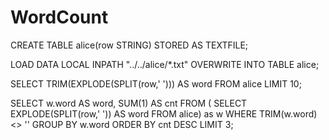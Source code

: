 # WordCount
CREATE TABLE alice(row STRING) STORED AS TEXTFILE;

LOAD DATA LOCAL INPATH "../../alice/*.txt" OVERWRITE INTO TABLE alice;

SELECT 
    TRIM(EXPLODE(SPLIT(row,' '))) AS word 
FROM alice
LIMIT 10; 

SELECT 
    w.word AS word,
    SUM(1) AS cnt 
FROM (
    SELECT 
        EXPLODE(SPLIT(row,' ')) AS word 
    FROM alice) as w 
WHERE
    TRIM(w.word) <> ''
GROUP BY w.word
ORDER BY cnt DESC 
LIMIT 3;

